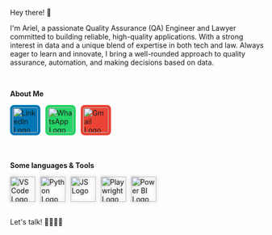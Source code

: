 Hey there! 👋

I'm Ariel, a passionate Quality Assurance (QA) Engineer and Lawyer committed to building reliable, high-quality applications. With a strong interest in data and a unique blend of expertise in both tech and law. Always eager to learn and innovate, I bring a well-rounded approach to quality assurance, automation, and making decisions based on data.

<br>

**About Me**

<div style="display: flex; gap: 10px; margin-bottom: 20px;">
    <a href="https://www.linkedin.com/in/onnis/"><img src="https://content.linkedin.com/content/dam/me/business/en-us/amp/brand-site/v2/bg/LI-Bug.svg.original.svg" alt="LinkedIn Logo" width="50" height="50" style="background-color: #0077B5; border-radius: 8px; padding: 5px;"></a>
    <a href="https://wa.me/+541161179711"><img src="https://upload.wikimedia.org/wikipedia/commons/6/6b/WhatsApp.svg" alt="WhatsApp Logo" width="50" height="50" style="background-color: #25D366; border-radius: 8px; padding: 5px;"></a>
    <a href="mailto:arielonnis@gmail.com"><img src="https://upload.wikimedia.org/wikipedia/commons/7/7e/Gmail_icon_%282020%29.svg" alt="Gmail Logo" width="50" height="50" style="background-color: #EA4335; border-radius: 8px; padding: 5px;"></a>
</div>

<br>

**Some languages & Tools**

<div style="display: flex; gap: 10px; flex-wrap: wrap;">
    <img src="https://upload.wikimedia.org/wikipedia/commons/9/9a/Visual_Studio_Code_1.35_icon.svg" alt="VS Code Logo" width="50" height="50" style="filter: drop-shadow(0 0 3px rgba(0,0,0,0.3));">
    <img src="https://upload.wikimedia.org/wikipedia/commons/c/c3/Python-logo-notext.svg" alt="Python Logo" width="50" height="50" style="filter: drop-shadow(0 0 3px rgba(0,0,0,0.3));">
    <img src="https://upload.wikimedia.org/wikipedia/commons/6/6a/JavaScript-logo.png" alt="JS Logo" width="50" height="50" style="filter: drop-shadow(0 0 3px rgba(0,0,0,0.3));">
    <img src="https://playwright.dev/img/playwright-logo.svg" alt="Playwright Logo" width="50" height="50" style="filter: drop-shadow(0 0 3px rgba(0,0,0,0.3));">
    <img src="https://upload.wikimedia.org/wikipedia/commons/c/cf/New_Power_BI_Logo.svg" alt="Power BI Logo" width="50" height="50" style="filter: drop-shadow(0 0 3px rgba(0,0,0,0.3));">
</div>

<br>

Let's talk! 💬📞🤝😉
